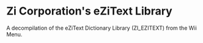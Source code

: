 Zi Corporation's eZiText Library 
================================
A decompilation of the eZiText Dictionary Library (ZI_EZITEXT) from the Wii Menu.


